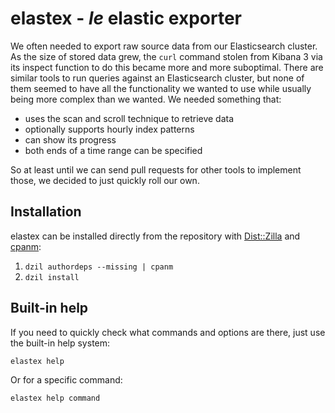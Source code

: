 # elastex - _le_ elastic exporter

We often needed to export raw source data from our Elasticsearch cluster. As the size of stored data grew, the `curl` command stolen from Kibana 3 via its inspect function to do this became more and more suboptimal. There are similar tools to run queries against an Elasticsearch cluster, but none of them seemed to have all the functionality we wanted to use while usually being more complex than we wanted. We needed something that:

- uses the scan and scroll technique to retrieve data
- optionally supports hourly index patterns
- can show its progress
- both ends of a time range can be specified

So at least until we can send pull requests for other tools to implement those, we decided to just quickly roll our own.

## Installation

elastex can be installed directly from the repository with [Dist::Zilla](https://metacpan.org/pod/Dist::Zilla) and [cpanm](https://metacpan.org/pod/App::cpanminus):

 1. `dzil authordeps --missing | cpanm`
 2. `dzil install`

## Built-in help

If you need to quickly check what commands and options are there, just use the built-in help system:

`elastex help`

Or for a specific command:

`elastex help command`
